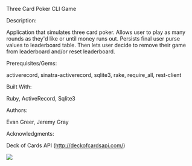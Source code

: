 Three Card Poker CLI Game

Description:

Application that simulates three card poker. Allows user to play as many rounds as they'd like or until money runs out. Persists final user purse values to leaderboard table. Then lets user decide to remove their game from leaderboard and/or reset leaderboard.

Prerequisites/Gems:

activerecord,
sinatra-activerecord,
sqlite3, 
rake,
require_all,
rest-client

Built With:

Ruby,
ActiveRecord,
Sqlite3

Authors:

Evan Greer, Jeremy Gray

Acknowledgments:

Deck of Cards API (http://deckofcardsapi.com/)

![]("./demo.gif")
